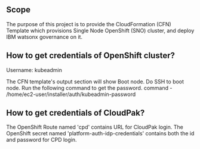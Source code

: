 ## Scope

The purpose of this project is to provide the CloudFormation (CFN) Template which provisions Single Node OpenShift (SNO) cluster, and deploy IBM watsonx governance on it.

## How to get credentials of OpenShift cluster?
Username: kubeadmin

The CFN template's output section will show Boot node. Do SSH to boot node.
Run the following command to get the password.
command - /home/ec2-user/installer/auth/kubeadmin-password

## How to get credentials of CloudPak?

The OpenShift Route named 'cpd' contains URL for CloudPak login.
The OpenShift secret named 'platform-auth-idp-credentials' contains both the id and password for CPD login.

